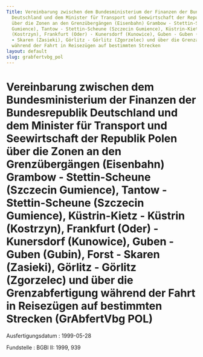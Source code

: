 ```yaml
---
Title: Vereinbarung zwischen dem Bundesministerium der Finanzen der Bundesrepublik
  Deutschland und dem Minister für Transport und Seewirtschaft der Republik Polen
  über die Zonen an den Grenzübergängen (Eisenbahn) Grambow - Stettin-Scheune (Szczecin
  Gumience), Tantow - Stettin-Scheune (Szczecin Gumience), Küstrin-Kietz - Küstrin
  (Kostrzyn), Frankfurt (Oder) - Kunersdorf (Kunowice), Guben - Guben (Gubin), Forst
  - Skaren (Zasieki), Görlitz - Görlitz (Zgorzelec) und über die Grenzabfertigung
  während der Fahrt in Reisezügen auf bestimmten Strecken
layout: default
slug: grabfertvbg_pol
---
```


# Vereinbarung zwischen dem Bundesministerium der Finanzen der Bundesrepublik Deutschland und dem Minister für Transport und Seewirtschaft der Republik Polen über die Zonen an den Grenzübergängen (Eisenbahn) Grambow - Stettin-Scheune (Szczecin Gumience), Tantow - Stettin-Scheune (Szczecin Gumience), Küstrin-Kietz - Küstrin (Kostrzyn), Frankfurt (Oder) - Kunersdorf (Kunowice), Guben - Guben (Gubin), Forst - Skaren (Zasieki), Görlitz - Görlitz (Zgorzelec) und über die Grenzabfertigung während der Fahrt in Reisezügen auf bestimmten Strecken (GrAbfertVbg POL)

Ausfertigungsdatum
:   1999-05-28

Fundstelle
:   BGBl II: 1999, 939

